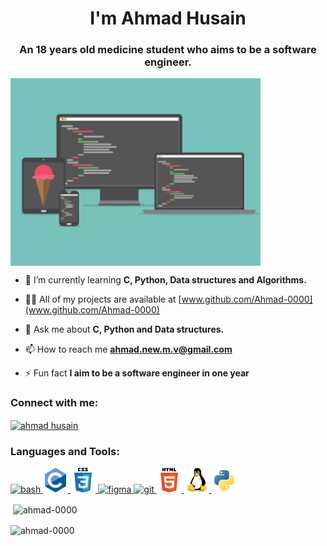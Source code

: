 <h1 align="center">I'm Ahmad Husain</h1>
<h3 align="center">An 18 years old medicine student who aims to be a software engineer.</h3>
<img src="https://github.com/Ahmad-0000/alx-low_level_programming/blob/master/download%20(1).png" width="400" align="center" alt="Coding image." />

- 🌱 I’m currently learning **C, Python, Data structures and Algorithms.**

- 👨‍💻 All of my projects are available at [www.github.com/Ahmad-0000](www.github.com/Ahmad-0000)

- 💬 Ask me about **C, Python and Data structures.**

- 📫 How to reach me **ahmad.new.m.v@gmail.com**

- ⚡ Fun fact **I aim to be a software engineer in one year**

<h3 align="left">Connect with me:</h3>
<p align="left">
<a href="https://www.linkedin.com/in/ahmad-husain-029058289/" target="blank"><img align="center" src="https://raw.githubusercontent.com/rahuldkjain/github-profile-readme-generator/master/src/images/icons/Social/linked-in-alt.svg" alt="ahmad husain" height="30" width="40" /></a>
</p>

<h3 align="left">Languages and Tools:</h3>
<p align="left"> <a href="https://www.gnu.org/software/bash/" target="_blank" rel="noreferrer"> <img src="https://www.vectorlogo.zone/logos/gnu_bash/gnu_bash-icon.svg" alt="bash" width="40" height="40"/> </a> <a href="https://www.cprogramming.com/" target="_blank" rel="noreferrer"> <img src="https://raw.githubusercontent.com/devicons/devicon/master/icons/c/c-original.svg" alt="c" width="40" height="40"/> </a> <a href="https://www.w3schools.com/css/" target="_blank" rel="noreferrer"> <img src="https://raw.githubusercontent.com/devicons/devicon/master/icons/css3/css3-original-wordmark.svg" alt="css3" width="40" height="40"/> </a> <a href="https://www.figma.com/" target="_blank" rel="noreferrer"> <img src="https://www.vectorlogo.zone/logos/figma/figma-icon.svg" alt="figma" width="40" height="40"/> </a> <a href="https://git-scm.com/" target="_blank" rel="noreferrer"> <img src="https://www.vectorlogo.zone/logos/git-scm/git-scm-icon.svg" alt="git" width="40" height="40"/> </a> <a href="https://www.w3.org/html/" target="_blank" rel="noreferrer"> <img src="https://raw.githubusercontent.com/devicons/devicon/master/icons/html5/html5-original-wordmark.svg" alt="html5" width="40" height="40"/> </a> <a href="https://www.linux.org/" target="_blank" rel="noreferrer"> <img src="https://raw.githubusercontent.com/devicons/devicon/master/icons/linux/linux-original.svg" alt="linux" width="40" height="40"/> </a> <a href="https://www.python.org" target="_blank" rel="noreferrer"> <img src="https://raw.githubusercontent.com/devicons/devicon/master/icons/python/python-original.svg" alt="python" width="40" height="40"/> </a> </p>

<p>&nbsp;<img align="center" src="https://github-readme-stats.vercel.app/api?username=ahmad-0000&show_icons=true&locale=en" alt="ahmad-0000" /></p>

<p><img align="center" src="https://github-readme-streak-stats.herokuapp.com/?user=ahmad-0000&" alt="ahmad-0000" /></p>
